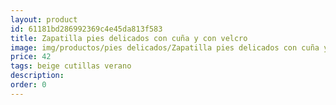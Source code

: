 ```yaml
---
layout: product
id: 61181bd286992369c4e45da813f583
title: Zapatilla pies delicados con cuña y con velcro 
image: img/productos/pies delicados/Zapatilla pies delicados con cuña y con velcro =42 =beige cutillas verano.webp
price: 42 
tags: beige cutillas verano
description: 
order: 0
---
```

